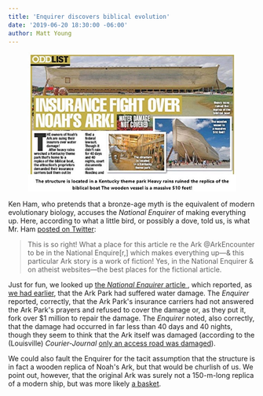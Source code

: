 ```yaml
---
title: 'Enquirer discovers biblical evolution'
date: '2019-06-20 18:30:00 -06:00'
author: Matt Young
---
```

<figure>
<img src="/uploads/2019/National_Enquirer_Piece_With_Caption_600.jpg" alt="Headline"/>
<figcaption>
</figcaption>
</figure>

Ken Ham, who pretends that a bronze-age myth is the equivalent of modern evolutionary biology, accuses the <i>National Enquirer</i> of making everything up. Here, according to what a little bird, or possibly a dove, told us, is what Mr. Ham <a href="https://twitter.com/aigkenham/status/1140245689378791424">posted on Twitter</a>:

<blockquote>This is so right!  What a place for this article re the Ark @ArkEncounter to be in the National Enquire[r,] which makes everything up&mdash;& this particular Ark story is a work of fiction!  Yes, in the National Enquirer & on atheist websites&mdash;the best places for the fictional article.</blockquote>

Just for fun, we looked up <a href="https://www.pressreader.com/usa/national-enquirer/20190617/textview"> the <i>National Enquirer</i> article </a>, which reported, as <a href="https://pandasthumb.org/archives/2019/05/act_of_god.html/">we had earlier</a>, that the Ark Park had suffered water damage. The <i>Enquirer</i> reported, correctly, that the Ark Park's insurance carriers had not answered the Ark Park's prayers and refused to cover the damage or, as they put it, fork over $1 million to repair the damage. The <i>Enquirer</i> noted, also correctly, that the damage had occurred in far less than 40 days and 40 nights, though they seem to think that the Ark itself was damaged (according to the (Louisville) <i>Courier-Journal</i> <a href="https://www.courier-journal.com/story/news/2019/05/24/ark-encounter-owners-sue-over-rain-damage/1220627001/">only an access road was damaged</a>). 

We could also fault the Enquirer for the tacit assumption that the structure is in fact a wooden replica of Noah's Ark, but that would be churlish of us. We point out, however, that the original Ark was surely not a 150-m-long replica of a modern ship, but was more likely <a href="https://pandasthumb.org/archives/2015/10/noahs-ark-was-a.html">a basket</a>.

